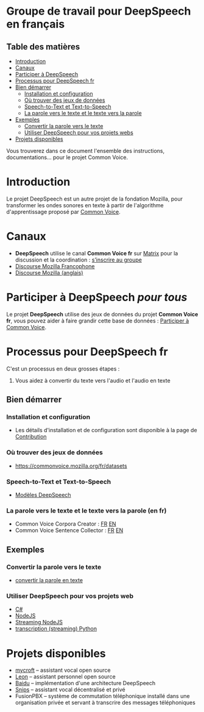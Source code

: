 # Groupe de travail pour DeepSpeech en français

## Table des matières

- [Introduction](#introduction)
- [Canaux](#canaux)
- [Participer à DeepSpeech](#Participer-à-DeepSpeech)
- [Processus pour DeepSpeech fr](#Processus-pour-deepSpeech-fr)
- [Bien démarrer](#bien-démarrer)
  - [Installation et configuration](#Installation-et-configuration)
  - [Où trouver des jeux de données](#Ou-trouver-des-jeux-de-données)
  - [Speech-to-Text et Text-to-Speech](#Speech-to-Text-et-Text-to-Speech)
  - [La parole vers le texte et le texte vers la parole](#La-parole-vers-le-texte-et-le-texte-vers-la-parole)
- [Exemples](#exemples)
  - [Convertir la parole vers le texte](#Convertir-la-parole-vers-le-texte)
  - [Utiliser DeepSpeech pour vos projets webs](#Utiliser-DeepSpeech-pour-vos-projets-web)
- [Projets disponibles](#projets-disponibles)


Vous trouverez dans ce document l'ensemble des instructions, documentations... pour le projet Common Voice.

# Introduction

Le projet DeepSpeech est un autre projet de la fondation Mozilla, pour transformer les ondes sonores en texte à partir de l'algorithme d'apprentissage proposé par [Common Voice](https://github.com/Common-Voice/commonvoice-fr/tree/master/CommonVoice).

# Canaux

- **DeepSpeech** utilise le canal **Common Voice fr** sur [Matrix](https://github.com/mozfr/besogne/wiki/Matrix) pour la discussion et la coordination : [s’inscrire au groupe](https://chat.mozilla.org/#/room/#common-voice-fr:mozilla.org) 
- [Discourse Mozilla Francophone](https://discourse.mozilla.org/c/voice/fr)
- [Discourse Mozilla (anglais)](https://discourse.mozilla.org/c/voice)

# Participer à DeepSpeech _pour tous_

Le projet **DeepSpeech** utilise des jeux de données du projet **Common Voice fr**, vous pouvez aider à faire grandir cette base de données : [Participer à Common Voice](https://github.com/Common-Voice/commonvoice-fr/tree/master/CommonVoice#Participer-à-Common-Voice).

# Processus pour DeepSpeech fr

C'est un processus en deux grosses étapes :

1. Vous aidez à convertir du texte vers l'audio et l'audio en texte

## Bien démarrer

### Installation et configuration

- Les détails d'installation et de configuration sont disponible à la page de [Contribution](https://github.com/Common-Voice/commonvoice-fr/blob/master/DeepSpeech/CONTRIBUTING.md)

### Où trouver des jeux de données

- <https://commonvoice.mozilla.org/fr/datasets>

### Speech-to-Text et Text-to-Speech

- [Modèles DeepSpeech](https://github.com/mozilla/deepspeech)

### La parole vers le texte et le texte vers la parole (en fr)

- Common Voice Corpora Creator : [FR](https://github.com/Common-Voice/commonvoice-fr/voice-corpus-tool) [EN](https://github.com/mozilla/voice-corpus-tool)
- Common Voice Sentence Collector : [FR](https://github.com/Common-Voice/commonvoice-fr/sentence-collector) [EN](https://github.com/Common-Voice/sentence-collector)

## Exemples

### Convertir la parole vers le texte

- [convertir la parole en texte](https://hacks.mozilla.org/2018/09/speech-recognition-deepspeech/)

### Utiliser DeepSpeech pour vos projets web

- [C#](https://github.com/mozilla/DeepSpeech-examples/tree/master/net_framework)
- [NodeJS](https://github.com/mozilla/DeepSpeech-examples/tree/master/nodejs_wav)
- [Streaming NodeJS](https://github.com/mozilla/DeepSpeech-examples/tree/master/ffmpeg_vad_streaming)
- [transcription (streaming) Python](https://github.com/mozilla/DeepSpeech-examples/tree/master/vad_transcriber)

# Projets disponibles

- [mycroft](https://mycroft.ai/blog/deepspeech-update/) – assistant vocal open source
- [Leon](https://getleon.ai/) – assistant personnel open source
- [Baidu](https://github.com/mozilla/deepspeech) – implémentation d'une architecture DeepSpeech
- [Snips](https://snips.ai/) – assistant vocal décentralisé et privé
- FusionPBX – système de commutation téléphonique installé dans une organisation privée et servant à transcrire des messages téléphoniques
